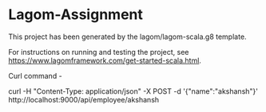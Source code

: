 # Lagom-Assignment

This project has been generated by the lagom/lagom-scala.g8 template. 

For instructions on running and testing the project, see https://www.lagomframework.com/get-started-scala.html.

Curl command -

curl -H "Content-Type: application/json" -X POST -d '{"name":"akshansh"}' http://localhost:9000/api/employee/akshansh